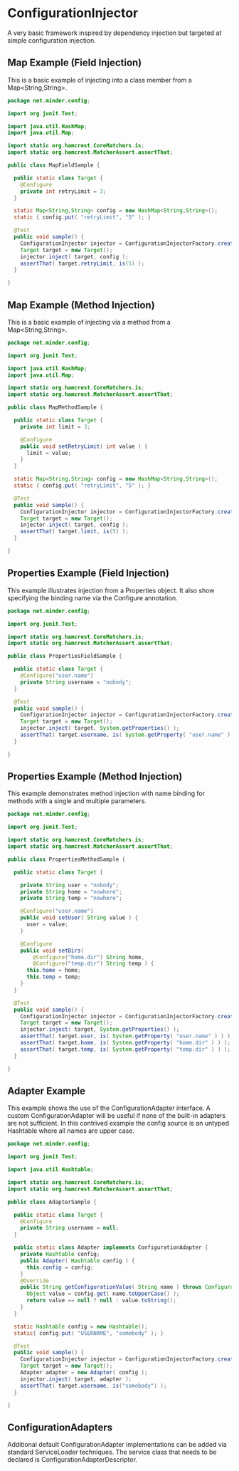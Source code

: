ConfigurationInjector
=====================
A very basic framework inspired by dependency injection but targeted at simple configuration injection.  

Map Example (Field Injection)
-----------------------------
This is a basic example of injecting into a class member from a Map<String,String>.
```java
package net.minder.config;

import org.junit.Test;

import java.util.HashMap;
import java.util.Map;

import static org.hamcrest.CoreMatchers.is;
import static org.hamcrest.MatcherAssert.assertThat;

public class MapFieldSample {

  public static class Target {
    @Configure
    private int retryLimit = 3;
  }

  static Map<String,String> config = new HashMap<String,String>();
  static { config.put( "retryLimit", "5" ); }

  @Test
  public void sample() {
    ConfigurationInjector injector = ConfigurationInjectorFactory.create();
    Target target = new Target();
    injector.inject( target, config );
    assertThat( target.retryLimit, is(5) );
  }

}
```

Map Example (Method Injection)
------------------------------
This is a basic example of injecting via a method from a Map<String,String>.
```java
package net.minder.config;

import org.junit.Test;

import java.util.HashMap;
import java.util.Map;

import static org.hamcrest.CoreMatchers.is;
import static org.hamcrest.MatcherAssert.assertThat;

public class MapMethodSample {

  public static class Target {
    private int limit = 3;

    @Configure
    public void setRetryLimit( int value ) {
      limit = value;
    }
  }

  static Map<String,String> config = new HashMap<String,String>();
  static { config.put( "retryLimit", "5" ); }

  @Test
  public void sample() {
    ConfigurationInjector injector = ConfigurationInjectorFactory.create();
    Target target = new Target();
    injector.inject( target, config );
    assertThat( target.limit, is(5) );
  }

}
```

Properties Example (Field Injection)
------------------------------------
This example illustrates injection from a Properties object.
It also show specifying the binding name via the Configure annotation.
```java
package net.minder.config;

import org.junit.Test;

import static org.hamcrest.CoreMatchers.is;
import static org.hamcrest.MatcherAssert.assertThat;

public class PropertiesFieldSample {

  public static class Target {
    @Configure("user.name")
    private String username = "nobody";
  }

  @Test
  public void sample() {
    ConfigurationInjector injector = ConfigurationInjectorFactory.create();
    Target target = new Target();
    injector.inject( target, System.getProperties() );
    assertThat( target.username, is( System.getProperty( "user.name" ) ) );
  }

}
```

Properties Example (Method Injection)
-------------------------------------
This example demonstrates method injection with name binding for methods with a single and multiple parameters. 
```java
package net.minder.config;

import org.junit.Test;

import static org.hamcrest.CoreMatchers.is;
import static org.hamcrest.MatcherAssert.assertThat;

public class PropertiesMethodSample {

  public static class Target {

    private String user = "nobody";
    private String home = "nowhere";
    private String temp = "nowhere";

    @Configure("user.name")
    public void setUser( String value ) {
      user = value;
    }

    @Configure
    public void setDirs(
        @Configure("home.dir") String home,
        @Configure("temp.dir") String temp ) {
      this.home = home;
      this.temp = temp;
    }
  }

  @Test
  public void sample() {
    ConfigurationInjector injector = ConfigurationInjectorFactory.create();
    Target target = new Target();
    injector.inject( target, System.getProperties() );
    assertThat( target.user, is( System.getProperty( "user.name" ) ) );
    assertThat( target.home, is( System.getProperty( "home.dir" ) ) );
    assertThat( target.temp, is( System.getProperty( "temp.dir" ) ) );
  }

}
```

Adapter Example
---------------
This example shows the use of the ConfigurationAdapter interface.
A custom ConfigurationAdapter will be useful if none of the built-in adapters are not sufficient.
In this contrived example the config source is an untyped Hashtable where all names are upper case. 
```java
package net.minder.config;

import org.junit.Test;

import java.util.Hashtable;

import static org.hamcrest.CoreMatchers.is;
import static org.hamcrest.MatcherAssert.assertThat;

public class AdapterSample {

  public static class Target {
    @Configure
    private String username = null;
  }

  public static class Adapter implements ConfigurationAdapter {
    private Hashtable config;
    public Adapter( Hashtable config ) {
      this.config = config;
    }
    @Override
    public String getConfigurationValue( String name ) throws ConfigurationException {
      Object value = config.get( name.toUpperCase() );
      return value == null ? null : value.toString();
    }
  }

  static Hashtable config = new Hashtable();
  static{ config.put( "USERNAME", "somebody" ); }

  @Test
  public void sample() {
    ConfigurationInjector injector = ConfigurationInjectorFactory.create();
    Target target = new Target();
    Adapter adapter = new Adapter( config );
    injector.inject( target, adapter );
    assertThat( target.username, is("somebody") );
  }

}
```

ConfigurationAdapters
---------------------
Additional default ConfigurationAdapter implementations can be added via standard ServiceLoader techniques.
The service class that needs to be declared is ConfigurationAdapterDescriptor.